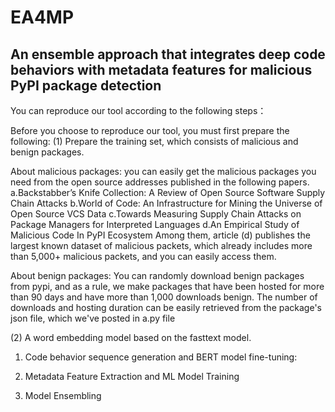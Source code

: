 # EA4MP
## An ensemble approach that integrates deep code behaviors with metadata features for malicious PyPI package detection

You can reproduce our tool according to the following steps：

Before you choose to reproduce our tool, you must first prepare the following: 
(1) Prepare the training set, which consists of malicious and benign packages. 

About malicious packages: 
you can easily get the malicious packages you need from the open source addresses published in the following papers.
a.Backstabber’s Knife Collection: A Review of Open Source Software Supply Chain Attacks
b.World of Code: An Infrastructure for Mining the Universe of Open Source VCS Data
c.Towards Measuring Supply Chain Attacks on Package Managers for Interpreted Languages
d.An Empirical Study of Malicious Code In PyPI Ecosystem
Among them, article (d) publishes the largest known dataset of malicious packets, which already includes more than 5,000+ malicious packets, and you can easily access them.

About benign packages: 
You can randomly download benign packages from pypi, and as a rule, we make packages that have been hosted for more than 90 days and have more than 1,000 downloads benign. The number of downloads and hosting duration can be easily retrieved from the package's json file, which we've posted in a.py file

(2) A word embedding model based on the fasttext model.

1. Code behavior sequence generation and BERT model fine-tuning:


2. Metadata Feature Extraction and ML Model Training


3. Model Ensembling



